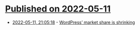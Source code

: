 # [Published on 2022-05-11](index.md)

* [2022-05-11, 21:05:18](https://news.ycombinator.com/item?id=31345749) - [WordPress’ market share is shrinking](https://joost.blog/wordpress-market-share-shrinking/)
